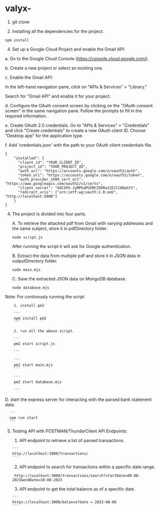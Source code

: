 # valyx-

1. git clone

2. Installing all the dependencies for the project.

  ```
  npm install
  ```
  

4. Set up a Google Cloud Project and enable the Gmail API:

a. Go to the Google Cloud Console (https://console.cloud.google.com/).

b. Create a new project or select an existing one.

c. Enable the Gmail API:


In the left-hand navigation pane, click on "APIs & Services" > "Library."

Search for "Gmail API" and enable it for your project.

d. Configure the OAuth consent screen by clicking on the "OAuth consent screen" in the same navigation pane. Follow the prompts to fill in the required information.

e. Create OAuth 2.0 credentials. Go to "APIs & Services" > "Credentials" and click "Create credentials" to create a new OAuth client ID. Choose "Desktop app" for the application type.

f. Add 'credentials.json' with the path to your OAuth client credentials file.

```
{
    "installed": {
      "client_id": "YOUR_CLIENT_ID",
      "project_id": "YOUR_PROJECT_ID",
      "auth_uri": "https://accounts.google.com/o/oauth2/auth",
      "token_uri": "https://accounts.google.com/o/oauth2/token",
      "auth_provider_x509_cert_url": "https://www.googleapis.com/oauth2/v1/certs",
      "client_secret": "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",
      "redirect_uris": ["urn:ietf:wg:oauth:2.0:oob", "http://localhost:5000"]
    }
}
```

4. The project is divided into four parts.

   A. To retrieve the attached pdf from Gmail with varying addresses and the same subject, store it in pdfDirectory folder.
      ```
     node script.js
      ```
      After running the script it will ask for Google authentication.

   B. Extract the data from multiple pdf and store it in JSON data in outputDirectory folder.
      ```
     node main.mjs
      ```

   C. Save the extracted JSON data on MongoDB database.
      ```
     node database.mjs
      ```


  Note: For continously running the script
  
        1. install pm2
        
        ```
        npm install pm2
        ```
        
        2. run all the above script.
        
        ```
        pm2 start script.js
        
        ```
        
        ```
        pm2 start main.mjs
        ```
        
        ```
        pm2 start database.mjs
        
        ```
   
   D. start the express server for interacting with the parsed bank statement data.
   
      ```
      npm run start
      ```

5. Testing API with POSTMAN/ThunderClient
      API Endpoints:
      
      1. API endpoint to retrieve a list of parsed transactions.

       ```
       http://localhost:3000/transactions/
       ```

      2. API endpoint to search for transactions within a specific date range.

      ```
       http://localhost:3000/transactions/search?startDate=08-08-2023&endDate=10-08-2023
      
     ```

      3. API endpoint to get the total balance as of a specific date.

       ```
       https://localhost:3000/balance?date = 2023-08-08
       ```
    

